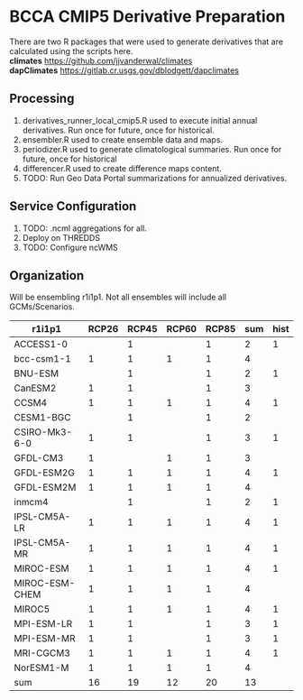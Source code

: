 BCCA CMIP5 Derivative Preparation
=================================

There are two R packages that were used to generate derivatives that are calculated using the scripts here.  
**climates** https://github.com/jjvanderwal/climates  
**dapClimates** https://gitlab.cr.usgs.gov/dblodgett/dapclimates

Processing 
----------
1. derivatives_runner_local_cmip5.R used to execute initial annual derivatives. Run once for future, once for historical.
2. ensembler.R used to create ensemble data and maps.
3. periodizer.R used to generate climatological summaries. Run once for future, once for historical
4. differencer.R used to create difference maps content.
5. TODO: Run Geo Data Portal summarizations for annualized derivatives.

Service Configuration
---------------------
1. TODO: .ncml aggregations for all.
2. Deploy on THREDDS
3. TODO: Configure ncWMS

Organization
------------
Will be ensembling r1i1p1. Not all ensembles will include all GCMs/Scenarios.

| r1i1p1 | RCP26 | RCP45 | RCP60 | RCP85 | sum | hist |
| ----- | ----- | ----- | ----- | ----- | ----- | ----- |
| ACCESS1-0 |  | 1 |  | 1 | 2 | 1 |
| bcc-csm1-1 | 1 | 1 | 1 | 1 | 4 |  |
| BNU-ESM |  | 1 |  | 1 | 2 | 1 |
| CanESM2 | 1 | 1 |  | 1 | 3 |  |
| CCSM4 | 1 | 1 | 1 | 1 | 4 | 1 |
| CESM1-BGC |  | 1 |  | 1 | 2 |  |
| CSIRO-Mk3-6-0 | 1 | 1 |  | 1 | 3 | 1 |
| GFDL-CM3 | 1 |  | 1 | 1 | 3 |  |
| GFDL-ESM2G | 1 | 1 | 1 | 1 | 4 | 1 |
| GFDL-ESM2M | 1 | 1 | 1 | 1 | 4 |  |
| inmcm4 |  | 1 |  | 1 | 2 | 1 |
| IPSL-CM5A-LR | 1 | 1 | 1 | 1 | 4 | 1 |
| IPSL-CM5A-MR | 1 | 1 | 1 | 1 | 4 | 1 |
| MIROC-ESM | 1 | 1 | 1 | 1 | 4 | 1 |
| MIROC-ESM-CHEM | 1 | 1 | 1 | 1 | 4 |  |
| MIROC5 | 1 | 1 | 1 | 1 | 4 | 1 |
| MPI-ESM-LR | 1 | 1 |  | 1 | 3 | 1 |
| MPI-ESM-MR | 1 | 1 |  | 1 | 3 | 1 |
| MRI-CGCM3 | 1 | 1 | 1 | 1 | 4 | 1 |
| NorESM1-M | 1 | 1 | 1 | 1 | 4 |  |
| sum | 16 | 19 | 12 | 20 | 13 |